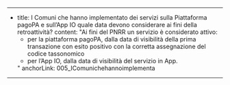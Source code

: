 ---
  - title: I Comuni che hanno implementato dei servizi sulla Piattaforma pagoPA e sull’App IO quale data devono considerare ai fini della retroattività?
    content: "Ai fini del PNRR un servizio è considerato attivo: <ul><li>per la piattaforma pagoPA, dalla data di visibilità della prima transazione con esito positivo con la corretta assegnazione del codice tassonomico</li><li>per l’App IO, dalla data di visibilità del servizio in App.</li></ul>"
    anchorLink: 005_IComunichehannoimplementa
---